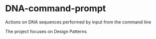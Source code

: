 # DNA-command-prompt
Actions on DNA sequences performed by input from the command line

The project focuses on Design Patterns
